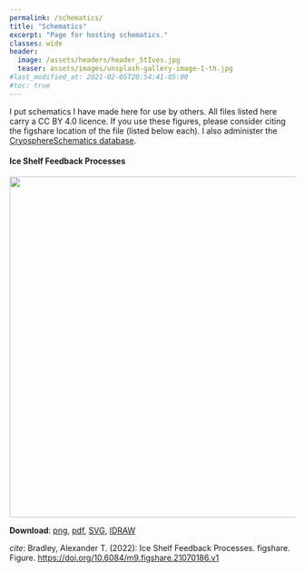 ```yaml
---
permalink: /schematics/
title: "Schematics"
excerpt: "Page for hosting schematics."
classes: wide
header:
  image: /assets/headers/header_StIves.jpg
  teaser: assets/images/unsplash-gallery-image-1-th.jpg
#last_modified_at: 2021-02-05T20:54:41-05:00
#toc: true
---
```

I put schematics I have made here for use by others. All files listed here carry a CC BY 4.0 licence. If you use these figures, please consider citing the figshare location of the file (listed below each). I also administer the [CryosphereSchematics database](https://alextbradley.github.io/CryosphereSchematics.jl).

#### Ice Shelf Feedback Processes
<img align = "centre" src="../assets/schematics/shelf_feedbacks.png" alt="" title="" width="600" />


**Download**: [png](https://alextbradley.github.io/assets/schematics/shelf_feedbacks.png), [pdf](https://alextbradley.github.io/assets/schematics/shelf_feedbacks.pdf), [SVG](https://alextbradley.github.io/assets/schematics/shelf_feedbacks.svg), [IDRAW](https://alextbradley.github.io/assets/schematics/shelf_feedbacks.IDRAW) 

_cite_: Bradley, Alexander T. (2022): Ice Shelf Feedback Processes. figshare. Figure. https://doi.org/10.6084/m9.figshare.21070186.v1 
